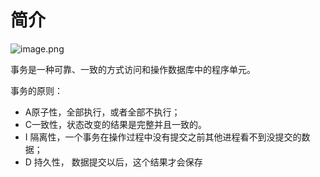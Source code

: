 # 简介


![image.png](https://upload-images.jianshu.io/upload_images/11852957-f590860a53181cc3.png?imageMogr2/auto-orient/strip%7CimageView2/2/w/1240)



事务是一种可靠、一致的方式访问和操作数据库中的程序单元。

事务的原则：
* A原子性，全部执行，或者全部不执行；
* C一致性，状态改变的结果是完整并且一致的。
* I 隔离性，一个事务在操作过程中没有提交之前其他进程看不到没提交的数据；
* D 持久性， 数据提交以后，这个结果才会保存


